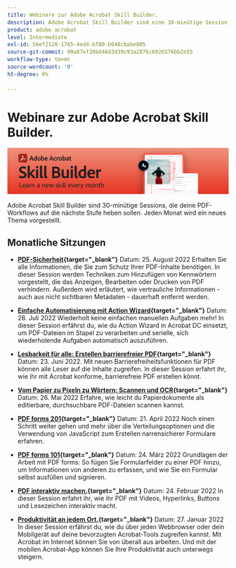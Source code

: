 ```yaml
---
title: Webinare zur Adobe Acrobat Skill Builder.
description: Adobe Acrobat Skill Builder sind eine 30-minütige Session, die eure PDF-Workflows auf die nächste Stufe heben soll
product: adobe acrobat
level: Intermediate
exl-id: 56ef2120-1765-4ed4-bf80-b048cbabe805
source-git-commit: 90a87ef20bd46d3439c93a2876c6026576bb2e55
workflow-type: tm+mt
source-wordcount: '0'
ht-degree: 0%

---
```


# Webinare zur Adobe Acrobat Skill Builder.

![Bild von Acrobat Skill Builder](../assets/sbacrobatwebinars.png)

Adobe Acrobat Skill Builder sind 30-minütige Sessions, die deine PDF-Workflows auf die nächste Stufe heben sollen. Jeden Monat wird ein neues Thema vorgestellt.

## Monatliche Sitzungen

* **[PDF-Sicherheit](https://adobe-acrobat-skill-builder.joinus.adobeevents.com/attendease/networking/experience/ad3778d2-f2c3-4966-98ed-8b1bb90e4b2b/180ad785-1b5b-4c80-80ab-1df345f082ff){target=&quot;_blank&quot;}**
Datum: 25. August 2022 Erhalten Sie alle Informationen, die Sie zum Schutz Ihrer PDF-Inhalte benötigen. In dieser Session werden Techniken zum Hinzufügen von Kennwörtern vorgestellt, die das Anzeigen, Bearbeiten oder Drucken von PDF verhindern. Außerdem wird erläutert, wie vertrauliche Informationen - auch aus nicht sichtbaren Metadaten - dauerhaft entfernt werden.

* **[Einfache Automatisierung mit Action Wizard](https://adobe-acrobat-skill-builder.joinus.adobeevents.com/attendease/networking/experience/45ef14f7-e5e4-4fe0-ba26-905adac092a2/24bf421e-f489-47dc-a5a4-d8d70858348c){target=&quot;_blank&quot;}**
Datum: 28. Juli 2022 Wiederholt keine einfachen manuellen Aufgaben mehr! In dieser Session erfährst du, wie du Action Wizard in Acrobat DC einsetzt, um PDF-Dateien im Stapel zu verarbeiten und serielle, sich wiederholende Aufgaben automatisch auszuführen.

* **[Lesbarkeit für alle: Erstellen barrierefreier PDF](https://adobe-acrobat-skill-builder.joinus.adobeevents.com/attendease/networking/experience/18c111bd-9c63-4636-a4fd-8dc045a20423/8484f6c9-e2c9-4e1c-8d03-c2ca1d4db77c){target=&quot;_blank&quot;}**
Datum: 23. Juni 2022. Mit neuen Barrierefreiheitsfunktionen für PDF können alle Leser auf die Inhalte zugreifen. In dieser Session erfahrt ihr, wie ihr mit Acrobat konforme, barrierefreie PDF erstellen könnt.

* **[Vom Papier zu Pixeln zu Wörtern: Scannen und OCR](https://adobe-acrobat-skill-builder.joinus.adobeevents.com/attendease/networking/experience/db1178ff-fd0e-4429-9a91-dae080cac9c3/611fa8dd-1b65-4135-800b-feb61541615f){target=&quot;_blank&quot;}**
Datum: 26. Mai 2022 Erfahre, wie leicht du Papierdokumente als editierbare, durchsuchbare PDF-Dateien scannen kannst.

* **[PDF forms 201](https://adobe-acrobat-skill-builder.joinus.adobeevents.com/attendease/networking/experience/e05d5e32-598e-49a2-b847-a06207dcbfd7/39c070e1-4ef4-4fc2-aa1e-bf89fb59215e){target=&quot;_blank&quot;}**
Datum: 21. April 2022 Noch einen Schritt weiter gehen und mehr über die Verteilungsoptionen und die Verwendung von JavaScript zum Erstellen narrensicherer Formulare erfahren.

* **[PDF forms 101](https://adobe-acrobat-skill-builder.joinus.adobeevents.com/attendease/networking/experience/c7f08842-3d62-4b98-bb2a-029feef13621/5f8f1f46-c321-4fba-8c49-4b89d3de6d36){target=&quot;_blank&quot;}**
Datum: 24. März 2022 Grundlagen der Arbeit mit PDF forms: So fügen Sie Formularfelder zu einer PDF hinzu, um Informationen von anderen zu erfassen, und wie Sie ein Formular selbst ausfüllen und signieren.

* **[PDF interaktiv machen.](https://adobe-acrobat-skill-builder.joinus.adobeevents.com/attendease/networking/experience/c3150e33-0164-4f94-ac46-aec99b843291/14ea3de0-529f-4c79-9020-cd0a4f98aab0){target=&quot;_blank&quot;}**
Datum: 24. Februar 2022 In dieser Session erfahrt ihr, wie ihr PDF mit Videos, Hyperlinks, Buttons und Lesezeichen interaktiv macht.

* **[Produktivität an jedem Ort.](https://adobe-acrobat-skill-builder.joinus.adobeevents.com/attendease/networking/experience/99e0622a-adf9-4a8b-918f-fd4f4b3a3235/53620704-6da7-4b88-97da-a1f9f0fff3f4){target=&quot;_blank&quot;}**
Datum: 27. Januar 2022 In dieser Session erfährst du, wie du über jeden Webbrowser oder dein Mobilgerät auf deine bevorzugten Acrobat-Tools zugreifen kannst. Mit Acrobat im Internet können Sie von überall aus arbeiten. Und mit der mobilen Acrobat-App können Sie Ihre Produktivität auch unterwegs steigern.